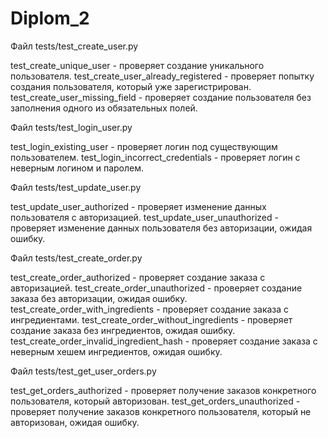 # Diplom_2

Файл tests/test_create_user.py

test_create_unique_user - проверяет создание уникального пользователя.
test_create_user_already_registered - проверяет попытку создания пользователя, который уже зарегистрирован.
test_create_user_missing_field - проверяет создание пользователя без заполнения одного из обязательных полей.

Файл tests/test_login_user.py

test_login_existing_user - проверяет логин под существующим пользователем.
test_login_incorrect_credentials - проверяет логин с неверным логином и паролем.

Файл tests/test_update_user.py

test_update_user_authorized - проверяет изменение данных пользователя с авторизацией.
test_update_user_unauthorized - проверяет изменение данных пользователя без авторизации, ожидая ошибку.

Файл tests/test_create_order.py

test_create_order_authorized - проверяет создание заказа с авторизацией.
test_create_order_unauthorized - проверяет создание заказа без авторизации, ожидая ошибку.
test_create_order_with_ingredients - проверяет создание заказа с ингредиентами.
test_create_order_without_ingredients - проверяет создание заказа без ингредиентов, ожидая ошибку.
test_create_order_invalid_ingredient_hash - проверяет создание заказа с неверным хешем ингредиентов, ожидая ошибку.

Файл tests/test_get_user_orders.py

test_get_orders_authorized - проверяет получение заказов конкретного пользователя, который авторизован.
test_get_orders_unauthorized - проверяет получение заказов конкретного пользователя, который не авторизован, ожидая ошибку.